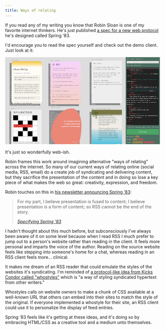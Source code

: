 ```yaml
---
title: Ways of relating
---
```


If you read any of my writing you know that Robin Sloan is one of my favorite internet thinkers. He's just published [a spec for a new web protocol](https://github.com/robinsloan/spring-83-spec/blob/main/draft-20220616.md) he's designed called Spring ‘83.

I'd encourage you to read the spec yourself and check out the demo client. Just look at it:

![Robin's demo client for Spring '83](springboard.png)

It's just so wonderfully web-ish.

Robin frames this work around imagining alternative "ways of relating" across the internet. So many of our current ways of relating online (social media, RSS, email) do a create job of syndicating and delivering content, but they sacrifice the presentation of the content and in doing so lose a key piece of what makes the web so great: creativity, expression, and freedom.

Robin touches on this in [his newsletter announcing Spring ‘83](https://www.robinsloan.com/lab/specifying-spring-83):

> For my part, I believe presentation is fused to content; I believe presentation is a form of content; so RSS cannot be the end of the story.
>
> <cite>[Specifying Spring '83](https://www.robinsloan.com/lab/specifying-spring-83)</cite>

I hadn't thought about this much before, but subconsciously I've always been aware of it on some level because when I read RSS I much prefer to jump out to a person's website rather than reading in the client. It feels more personal and imparts the voice of the author. Reading on the source website feels like stepping into someone's home for a chat, whereas reading in an RSS client feels more... clinical.

It makes me dream of an RSS reader that could emulate the styles of the websites it's syndicating. I'm reminded of [a protocol-like idea from Kicks Condor called "whostyles"](https://www.kickscondor.com/whostyles) which is "a way of styling syndicated hypertext from other writers."

Whostyles calls on website owners to make a chunk of CSS available at a well-known URL that others can embed into their sites to match the style of the original. If everyone implemented a whostyle for their site, an RSS client could use it to personalize the display of feed entries.

Spring ‘83 feels like it's getting at these ideas, and it's doing so by embracing HTML/CSS as a creative tool and a medium unto themselves.
